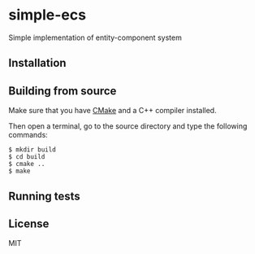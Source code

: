 # simple-ecs

Simple implementation of entity-component system

## Installation

## Building from source

Make sure that you have [CMake](http://www.cmake.org/) and a C++ compiler installed.

Then open a terminal, go to the source directory and type the following commands:

    $ mkdir build
    $ cd build
    $ cmake ..
    $ make

## Running tests

## License

MIT
